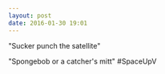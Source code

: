 ```yaml
---
layout: post
date: 2016-01-30 19:01
---
```

"Sucker punch the satellite" 

"Spongebob or a catcher's mitt" #SpaceUpV
